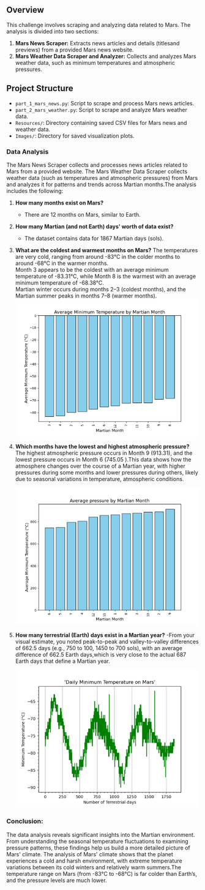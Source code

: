 ## Overview
This challenge involves scraping and analyzing data related to Mars. The analysis is divided into two sections:
1. **Mars News Scraper:** Extracts news articles and details (titlesand previews) from a provided Mars news website.
2. **Mars Weather Data Scraper and Analyzer:** Collects and analyzes Mars weather data, such as minimum temperatures and atmospheric pressures.

## Project Structure
- `part_1_mars_news.py`: Script to scrape and process Mars news articles.
- `part_2_mars_weather.py`: Script to scrape and analyze Mars weather data.
- `Resources/`: Directory containing saved CSV files for Mars news and weather data.
- `Images/`: Directory for saved visualization plots.

### Data Analysis
The Mars News Scraper collects and processes news articles related to Mars from a provided website. The Mars Weather Data Scraper collects weather data (such as temperatures and atmospheric pressures) from Mars and analyzes it for patterns and trends across Martian months.The analysis includes the following:
1. **How many months exist on Mars?**
   - There are 12 months on Mars, similar to Earth.

2. **How many Martian (and not Earth) days' worth of data exist?**
   - The dataset contains data for 1867 Martian days (sols).

3. **What are the coldest and warmest months on Mars?**
   The temperatures are very cold, ranging from around -83°C in the colder months to around -68°C in the warmer months.  
Month 3 appears to be the coldest with an average minimum temperature of -83.31°C, while Month 8 is the warmest with an average minimum temperature of -68.38°C.  
Martian winter occurs during months 2–3 (coldest months), and the Martian summer peaks in months 7–8 (warmer months).
     ![Temperature by Month](Images/Ave_temp_sorted.png)

4. **Which months have the lowest and highest atmospheric pressure?**
   The highest atmospheric pressure occurs in Month 9 (913.31), and the lowest pressure occurs in Month 6 (745.05 ).This data shows how the atmosphere changes over the course of a Martian year, with higher pressures during some months and lower pressures during others, likely due to seasonal variations in temperature, atmospheric conditions.

     ![Pressure by Month](Images/Ave_pressure_sorted.png)

5. **How many terrestrial (Earth) days exist in a Martian year?**
   -From your visual estimate, you noted peak-to-peak and valley-to-valley differences of 662.5 days (e.g., 750 to 100, 1450 to 700 sols), with an average difference of 662.5 Earth days,which is very close to the actual 687 Earth days that define a Martian year.

     ![Martian Year](Images/terrestrial_days.png)
### Conclusion:
The data analysis reveals significant insights into the Martian environment. From understanding the seasonal temperature fluctuations to examining pressure patterns, these findings help us build a more detailed picture of Mars' climate. The analysis of Mars' climate shows that the planet experiences a cold and harsh environment, with extreme temperature variations between its cold winters and relatively warm summers.The temperature range on Mars (from -83°C to -68°C) is far colder than Earth’s, and the pressure levels are much lower.
